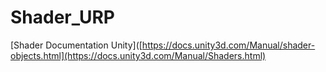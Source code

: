 # Shader_URP
[Shader Documentation Unity]([https://docs.unity3d.com/Manual/shader-objects.html](https://docs.unity3d.com/Manual/Shaders.html)
